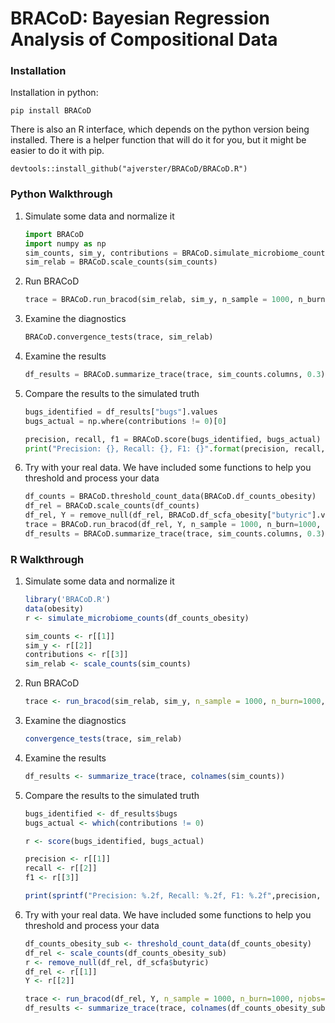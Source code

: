 # BRACoD: Bayesian Regression Analysis of Compositional Data

### Installation

Installation in python: 

    pip install BRACoD

There is also an R interface, which depends on the python version being installed. There is a helper function that will do it for you, but it might be easier to do it with pip.

    devtools::install_github("ajverster/BRACoD/BRACoD.R")

### Python Walkthrough

1. Simulate some data and normalize it

    ```python
    import BRACoD
    import numpy as np
    sim_counts, sim_y, contributions = BRACoD.simulate_microbiome_counts(BRACoD.df_counts_obesity)
    sim_relab = BRACoD.scale_counts(sim_counts)
    ```

2. Run BRACoD

    ```python
    trace = BRACoD.run_bracod(sim_relab, sim_y, n_sample = 1000, n_burn=1000, njobs=4)
    ```
    
3. Examine the diagnostics

    ```python
    BRACoD.convergence_tests(trace, sim_relab)
    ```

4. Examine the results

    ```python
    df_results = BRACoD.summarize_trace(trace, sim_counts.columns, 0.3)
    ```

5. Compare the results to the simulated truth

    ```python
    bugs_identified = df_results["bugs"].values
    bugs_actual = np.where(contributions != 0)[0]

    precision, recall, f1 = BRACoD.score(bugs_identified, bugs_actual)
    print("Precision: {}, Recall: {}, F1: {}".format(precision, recall, f1))
    ```

6. Try with your real data. We have included some functions to help you threshold and process your data
    
    ```python
    df_counts = BRACoD.threshold_count_data(BRACoD.df_counts_obesity)
    df_rel = BRACoD.scale_counts(df_counts)
    df_rel, Y = remove_null(df_rel, BRACoD.df_scfa_obesity["butyric"].values)
    trace = BRACoD.run_bracod(df_rel, Y, n_sample = 1000, n_burn=1000, njobs=4)
    df_results = BRACoD.summarize_trace(trace, sim_counts.columns, 0.3)
    ```
    
### R Walkthrough

1. Simulate some data and normalize it

    ```R
    library('BRACoD.R')
    data(obesity)
    r <- simulate_microbiome_counts(df_counts_obesity)

    sim_counts <- r[[1]]
    sim_y <- r[[2]]
    contributions <- r[[3]]
    sim_relab <- scale_counts(sim_counts)
    ```

2. Run BRACoD

    ```R
    trace <- run_bracod(sim_relab, sim_y, n_sample = 1000, n_burn=1000, njobs=4)
    ```
    
3. Examine the diagnostics

    ```R
    convergence_tests(trace, sim_relab)
    ```

4. Examine the results

    ```R
    df_results <- summarize_trace(trace, colnames(sim_counts))
    ```

5. Compare the results to the simulated truth

    ```R
    bugs_identified <- df_results$bugs
    bugs_actual <- which(contributions != 0)

    r <- score(bugs_identified, bugs_actual)
    
    precision <- r[[1]]
    recall <- r[[2]]
    f1 <- r[[3]]

    print(sprintf("Precision: %.2f, Recall: %.2f, F1: %.2f",precision, recall, f1))
    ```

6. Try with your real data. We have included some functions to help you threshold and process your data
    
    ```R
    df_counts_obesity_sub <- threshold_count_data(df_counts_obesity)
    df_rel <- scale_counts(df_counts_obesity_sub)
    r <- remove_null(df_rel, df_scfa$butyric)
    df_rel <- r[[1]]
    Y <- r[[2]]
    
    trace <- run_bracod(df_rel, Y, n_sample = 1000, n_burn=1000, njobs=4)
    df_results <- summarize_trace(trace, colnames(df_counts_obesity_sub), 0.3)
    ```

